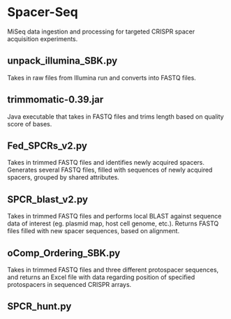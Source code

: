 # Spacer-Seq
MiSeq data ingestion and processing for targeted CRISPR spacer acquisition experiments.

## unpack_illumina_SBK.py
Takes in raw files from Illumina run and converts into FASTQ files. 

## trimmomatic-0.39.jar
Java executable that takes in FASTQ files and trims length based on quality score of bases. 

## Fed_SPCRs_v2.py
Takes in trimmed FASTQ files and identifies newly acquired spacers. Generates several FASTQ files, filled with sequences of newly acquired spacers, grouped by shared attributes.

## SPCR_blast_v2.py
Takes in trimmed FASTQ files and performs local BLAST against sequence data of interest (eg. plasmid map, host cell genome, etc.). Returns FASTQ files filled with new spacer sequences, based on alignment.

## oComp_Ordering_SBK.py
Takes in trimmed FASTQ files and three different protospacer sequences, and returns an Excel file with data regarding position of specified protospacers in sequenced CRISPR arrays. 

## SPCR_hunt.py

